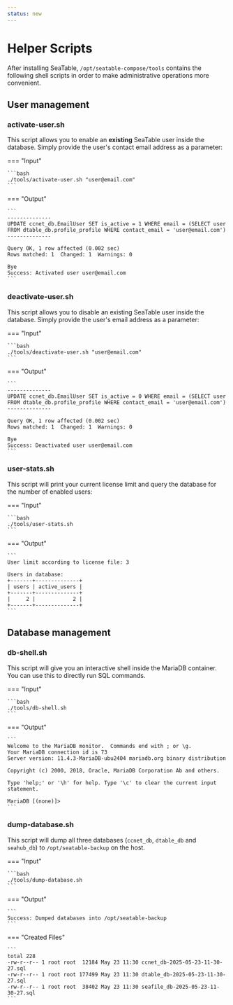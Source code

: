 ```yaml
---
status: new
---
```


# Helper Scripts

After installing SeaTable, `/opt/seatable-compose/tools` contains the following shell scripts in order to make administrative operations more convenient. 

## User management

### activate-user.sh

This script allows you to enable an **existing** SeaTable user inside the database.
Simply provide the user's contact email address as a parameter:

=== "Input"

    ```bash
    ./tools/activate-user.sh "user@email.com"
    ```

=== "Output"

    ```
    --------------
    UPDATE ccnet_db.EmailUser SET is_active = 1 WHERE email = (SELECT user FROM dtable_db.profile_profile WHERE contact_email = 'user@email.com')
    --------------

    Query OK, 1 row affected (0.002 sec)
    Rows matched: 1  Changed: 1  Warnings: 0

    Bye
    Success: Activated user user@email.com
    ```

### deactivate-user.sh

This script allows you to disable an existing SeaTable user inside the database.
Simply provide the user's email address as a parameter:

=== "Input"

    ```bash
    ./tools/deactivate-user.sh "user@email.com"
    ```

=== "Output"

    ```
    --------------
    UPDATE ccnet_db.EmailUser SET is_active = 0 WHERE email = (SELECT user FROM dtable_db.profile_profile WHERE contact_email = 'user@email.com')
    --------------

    Query OK, 1 row affected (0.002 sec)
    Rows matched: 1  Changed: 1  Warnings: 0

    Bye
    Success: Deactivated user user@email.com
    ```

### user-stats.sh

This script will print your current license limit and query the database for the number of enabled users:

=== "Input"

    ```bash
    ./tools/user-stats.sh
    ```

=== "Output"

    ```
    User limit according to license file: 3

    Users in database:
    +-------+--------------+
    | users | active_users |
    +-------+--------------+
    |     2 |            2 |
    +-------+--------------+
    ```

## Database management

### db-shell.sh

This script will give you an interactive shell inside the MariaDB container. You can use this to directly run SQL commands.

=== "Input"

    ```bash
    ./tools/db-shell.sh
    ```

=== "Output"

    ```
    Welcome to the MariaDB monitor.  Commands end with ; or \g.
    Your MariaDB connection id is 73
    Server version: 11.4.3-MariaDB-ubu2404 mariadb.org binary distribution

    Copyright (c) 2000, 2018, Oracle, MariaDB Corporation Ab and others.

    Type 'help;' or '\h' for help. Type '\c' to clear the current input statement.

    MariaDB [(none)]>
    ```

### dump-database.sh

This script will dump all three databases (`ccnet_db`, `dtable_db` and `seahub_db`) to `/opt/seatable-backup` on the host.

=== "Input"

    ```bash
    ./tools/dump-database.sh
    ```

=== "Output"

    ```
    Success: Dumped databases into /opt/seatable-backup
    ```

=== "Created Files"

    ```
    total 228
    -rw-r--r-- 1 root root  12184 May 23 11:30 ccnet_db-2025-05-23-11-30-27.sql
    -rw-r--r-- 1 root root 177499 May 23 11:30 dtable_db-2025-05-23-11-30-27.sql
    -rw-r--r-- 1 root root  38402 May 23 11:30 seafile_db-2025-05-23-11-30-27.sql
    ```

